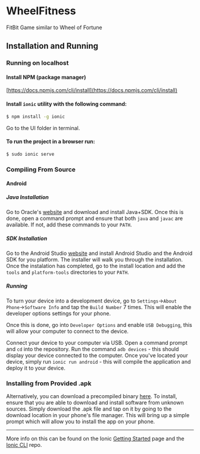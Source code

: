 # WheelFitness
FitBit Game similar to Wheel of Fortune

## Installation and Running

### Running on localhost

#### Install NPM (package manager)

[https://docs.npmjs.com/cli/install](https://docs.npmjs.com/cli/install)


#### Install `ionic` utility with the following command:

```bash
$ npm install -g ionic
```

Go to the UI folder in terminal.


#### To run the project in a browser run:

```bash
$ sudo ionic serve
```

### Compiling From Source

#### Android

##### Java Installation

Go to Oracle's [website](http://www.oracle.com/technetwork/java/javase/downloads/jdk8-downloads-2133151.html) and download and install Java+SDK. Once this is done, open a command prompt and ensure that both `java` and `javac` are available. If not, add these commands to your `PATH`.

##### SDK Installation

Go to the Android Studio [website](https://developer.android.com/studio/index.html) and install Android Studio and the Android SDK for you platform. The installer will walk you through the installation. Once the instalation has completed, go to the install location and add the `tools` and `platform-tools` directories to your `PATH`.

##### Running

To turn your device into a development device, go to `Settings`->`About Phone`->`Software Info` and tap the `Build Number` 7 times. This will enable the developer options settings for your phone.

Once this is done, go into `Developer Options` and enable `USB Debugging`, this will allow your computer to connect to the device.

Connect your device to your computer via USB. Open a command prompt and `cd` into the repository. Run the command `adb devices` - this should display your device connected to the computer. Once you've located your device, simply run `ionic run android` - this will compile the application and deploy it to your device.

### Installing from Provided .apk

Alternatively, you can download a precompiled binary [here](https://drive.google.com/drive/folders/0B91-7NFLpAiydHNBRVBvNTU2cGM?usp=sharing). To install, ensure that you are able to download and install software from unknown sources. Simply download the .apk file and tap on it by going to the download location in your phone's file manager. This will bring up a simple prompt which will allow you to install the app on your phone.

----
More info on this can be found on the Ionic [Getting Started](http://ionicframework.com/getting-started) page and the [Ionic CLI](https://github.com/driftyco/ionic-cli) repo.
